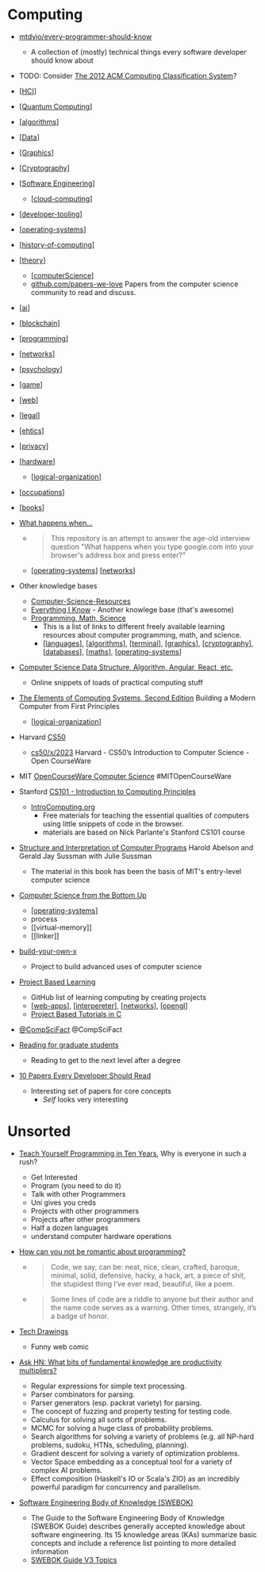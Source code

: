 Computing
=========

* [mtdvio/every-programmer-should-know](https://github.com/mtdvio/every-programmer-should-know)
    * A collection of (mostly) technical things every software developer should know about 

* TODO: Consider [The 2012 ACM Computing Classification System](https://www.acm.org/publications/class-2012)? 

* [[HCI]]
* [[Quantum Computing]]
* [[algorithms]]
* [[Data]]
* [[Graphics]]
* [[Cryptography]]
* [[Software Engineering]]
    * [[cloud-computing]]
* [[developer-tooling]]
* [[operating-systems]]
* [[history-of-computing]]
* [[theory]]
    * [[computerScience]]
    * [github.com/papers-we-love](https://github.com/papers-we-love/papers-we-love)  Papers from the computer science community to read and discuss. 
* [[ai]]
* [[blockchain]]
* [[programming]]
* [[networks]]
* [[psychology]]
* [[game]]
* [[web]]
* [[legal]]
* [[ehtics]]
* [[privacy]]
* [[hardware]]
    * [[logical-organization]]

* [[occupations]]
* [[books]]

* [What happens when...](https://github.com/alex/what-happens-when)
    * > This repository is an attempt to answer the age-old interview question "What happens when you type google.com into your browser's address box and press enter?"
    * [[operating-systems]] [[networks]]

* Other knowledge bases
    * [Computer-Science-Resources](https://github.com/the-akira/Computer-Science-Resources)
    * [Everything I Know](https://wiki.nikitavoloboev.xyz/) - Another knowlege base (that's awesome)
    * [Programming, Math, Science](https://github.com/bobeff/programming-math-science)
        * This is a list of links to different freely available learning resources about computer programming, math, and science.
        * [[languages]], [[algorithms]], [[terminal]], [[graphics]], [[cryptography]], [[databases]], [[maths]], [[operating-systems]]
* [Computer Science Data Structure, Algorithm, Angular, React, etc.](https://jojozhuang.github.io/)
    * Online snippets of loads of practical computing stuff

* [The Elements of Computing Systems, Second Edition](https://mitpress.mit.edu/books/elements-computing-systems-second-edition) Building a Modern Computer from First Principles
    * [[logical-organization]]

* Harvard [CS50](https://cs50.harvard.edu/)
    * [cs50/x/2023](https://cs50.harvard.edu/x/2023/) Harvard - CS50’s Introduction to Computer Science - Open CourseWare
* MIT [OpenCourseWare Computer Science](https://ocw.mit.edu/search/?t=Computer%20Science) #MITOpenCourseWare
* Stanford [CS101 - Introduction to Computing Principles](https://web.stanford.edu/class/cs101/)
    * [IntroComputing.org](https://introcomputing.org/)
        * Free materials for teaching the essential qualities of computers using little snippets of code in the browser.
        * materials are based on Nick Parlante's Stanford CS101 course
* [Structure and Interpretation of Computer Programs](https://mitpress.mit.edu/sites/default/files/sicp/full-text/book/book.html) Harold Abelson and Gerald Jay Sussman with Julie Sussman 
    * The material in this book has been the basis of MIT's entry-level computer science
* [Computer Science from the Bottom Up](https://www.bottomupcs.com/)
    * [[operating-systems]]
    * process
    * [[virtual-memory]]
    * [[linker]]
* [build-your-own-x](https://github.com/danistefanovic/build-your-own-x)
    * Project to build advanced uses of computer science
* [Project Based Learning](https://github.com/practical-tutorials/project-based-learning)
    * GitHub list of learning computing by creating projects
    * [[web-apps]], [[interpereter]], [[networks]], [[opengl]]
    * [Project Based Tutorials in C](https://github.com/rby90/project-based-tutorials-in-c)

* [@CompSciFact](https://twitter.com/CompSciFact) @CompSciFact

* [Reading for graduate students](http://matt.might.net/articles/books-papers-materials-for-graduate-students/)
    * Reading to get to the next level after a degree
* [10 Papers Every Developer Should Read](https://michaelfeathers.silvrback.com/10-papers-every-developer-should-read-at-least-twice)
    * Interesting set of papers for core concepts
        * _Self_ looks very interesting

Unsorted
========

* [Teach Yourself Programming in Ten Years](https://norvig.com/21-days.html), Why is everyone in such a rush?
    * Get Interested
    * Program (you need to do it)
    * Talk with other Programmers
    * Uni gives you creds
    * Projects with other programmers
    * Projects after other programmers
    * Half a dozen languages
    * understand computer hardware operations
* [How can you not be romantic about programming?](https://thorstenball.com/blog/2020/09/08/how-can-you-not-be-romantic-about-programming/)
    * > Code, we say, can be: neat, nice, clean, crafted, baroque, minimal, solid, defensive, hacky, a hack, art, a piece of shit, the stupidest thing I’ve ever read, beautiful, like a poem.
    * > Some lines of code are a riddle to anyone but their author and the name code serves as a warning. Other times, strangely, it’s a badge of honor.
* [Tech Drawings](https://vincentdnl.com/drawings/)
    * Funny web comic
* [Ask HN: What bits of fundamental knowledge are productivity multipliers?](https://news.ycombinator.com/item?id=30853807)
    * Regular expressions for simple text processing.
    * Parser combinators for parsing.
    * Parser generators (esp. packrat variety) for parsing.
    * The concept of fuzzing and property testing for testing code.
    * Calculus for solving all sorts of problems.
    * MCMC for solving a huge class of probability problems.
    * Search algorithms for solving a variety of problems (e.g. all NP-hard problems, sudoku, HTNs, scheduling, planning).
    * Gradient descent for solving a variety of optimization problems.
    * Vector Space embedding as a conceptual tool for a variety of complex AI problems.
    * Effect composition (Haskell's IO or Scala's ZIO) as an incredibly powerful paradigm for concurrency and parallelism.

* [Software Engineering Body of Knowledge (SWEBOK)](https://www.computer.org/education/bodies-of-knowledge/software-engineering)
    * The Guide to the Software Engineering Body of Knowledge (SWEBOK Guide) describes generally accepted knowledge about software engineering. Its 15 knowledge areas (KAs) summarize basic concepts and include a reference list pointing to more detailed information
    * [SWEBOK Guide V3 Topics](https://www.computer.org/education/bodies-of-knowledge/software-engineering/topics)



[//begin]: # "Autogenerated link references for markdown compatibility"
[HCI]: HCI.md "HCI"
[Quantum Computing]: quantum-computing.md "Quantum Computing"
[algorithms]: algorithms.md "Algorithms"
[Data]: data.md "Data"
[Graphics]: graphics.md "Graphics"
[Cryptography]: cryptography.md "Cryptography"
[Software Engineering]: software-engineering.md "Software Engineering"
[cloud-computing]: cloud-computing.md "Cloud Computing"
[developer-tooling]: developer-tooling.md "developer-tooling"
[operating-systems]: operating-systems.md "Operating Systems"
[history-of-computing]: history-of-computing.md "History of Computing"
[theory]: theory.md "Theory"
[computerScience]: computerScience.md "Computer Science"
[ai]: ai.md "AI (Artificial Intelligence)"
[blockchain]: blockchain.md "Blockchain"
[programming]: programming.md "Programming"
[networks]: networks.md "Networks"
[psychology]: psychology.md "Psychology"
[game]: game.md "Game"
[web]: web.md "Web"
[legal]: legal.md "legal"
[ehtics]: ehtics.md "Ethics"
[privacy]: privacy.md "Privacy"
[hardware]: hardware.md "Hardware"
[logical-organization]: logical-organization.md "Logical Organization"
[occupations]: occupations.md "Occupations"
[books]: books.md "Books"
[languages]: languages.md "Languages"
[terminal]: terminal.md "Terminal"
[graphics]: graphics.md "Graphics"
[cryptography]: cryptography.md "Cryptography"
[databases]: databases.md "Databases"
[maths]: maths.md "Maths"
[web-apps]: web-apps.md "Web Apps"
[interpereter]: interpereter.md "interpreter"
[opengl]: opengl.md "OpenGL"
[//end]: # "Autogenerated link references"